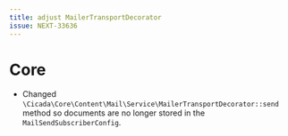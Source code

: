 ```yaml
---
title: adjust MailerTransportDecorator
issue: NEXT-33636
---
```

# Core
* Changed `\Cicada\Core\Content\Mail\Service\MailerTransportDecorator::send` method so documents are no longer stored in the `MailSendSubscriberConfig`.
